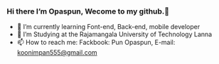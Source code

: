 ### Hi there I’m Opaspun, Wecome to my github.👋

- 🌱 I’m currently learning Font-end, Back-end, mobile developer
- 💬 I’m Studying at the Rajamangala University of Technology Lanna
- 📫 How to reach me: Fackbook: Pun Opaspun, E-mail: koonimpan555@gmail.com


